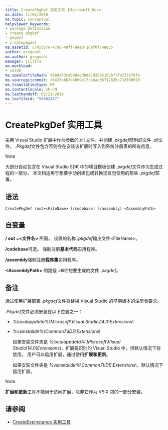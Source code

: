 ```yaml
---
title: CreatePkgDef 实用工具 |Microsoft Docs
ms.date: 11/04/2016
ms.topic: conceptual
helpviewer_keywords:
- package definition
- create pkgdef
- pkgdef
- createpkgdef
ms.assetid: c745cb76-47a6-49ff-9eed-16af0f748e35
author: gregvanl
ms.author: gregvanl
manager: jillfra
ms.workload:
- vssdk
ms.openlocfilehash: 96b0343cd088a8d608cd3503162bf7fa737b79f4
ms.sourcegitcommit: d0425b6b7d4b99e17ca6ac0671282bc718f80910
ms.translationtype: MT
ms.contentlocale: zh-CN
ms.lasthandoff: 02/21/2019
ms.locfileid: "56602437"
---
```

# <a name="createpkgdef-utility"></a>CreatePkgDef 实用工具
采用 Visual Studio 扩展中作为参数的.dll 文件，并创建 *.pkgdef*随附的文件 *.dll*文件。 *.Pkgdef*文件包含否则会在安装该扩展时写入到系统注册表的所有信息。

> [!NOTE]
>  大部分自动包含在 Visual Studio SDK 中的项目模板创建 *.pkgdef*文件作为生成过程的一部分。 本文档适用于想要手动创建包或转换现有包使用的那些 *.pkgdef*部署。

## <a name="syntax"></a>语法

```
CreatePkgDef /out=<FileName> [/codebase] [/assembly] <AssemblyPath>
```

## <a name="arguments"></a>自变量
 **/ out =&lt;文件名&gt;** 所需。 设置的名称 *.pkgdef*输出文件&lt;FileName&gt;。

 **/codebase**可选。 强制注册**基本代码**实用程序。

 **/assembly**强制注册**程序集**实用程序。

 **&lt;AssemblyPath&gt;** 的路径 *.dll*你想要生成的文件 *.pkgdef*。

## <a name="remarks"></a>备注
 通过使用扩展部署 *.pkgdef*文件将替换 Visual Studio 的早期版本的注册表要求。

 *.Pkgdef*文件必须安装在以下位置之一：

- *%localappdata%\Microsoft\Visual Studio\14.0\Extensions\\*

- *%vsinstalldir%\Common7\IDE\Extensions\\*

  如果安装文件夹是 *%localappdata%\Microsoft\Visual Studio\14.0\Extensions\\*，扩展将识别的 Visual Studio 中，但默认情况下将禁用。 用户可以启用扩展，通过使用**扩展和更新**。

  如果安装文件夹是 *%vsinstalldir%\Common7\IDE\Extensions\\*，默认情况下启用扩展。

> [!NOTE]
>  **扩展和更新**工具不能用于访问扩展，除非它作为 VSIX 包的一部分安装。

## <a name="see-also"></a>请参阅
- [CreateExpInstance 实用工具](../../extensibility/internals/createexpinstance-utility.md)